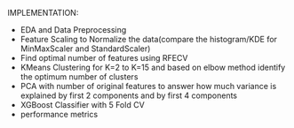 IMPLEMENTATION:  

- EDA and Data Preprocessing    
- Feature Scaling to Normalize the data(compare the histogram/KDE for MinMaxScaler and StandardScaler)    
- Find optimal number of features using RFECV  
- KMeans Clustering for K=2 to K=15 and based on elbow method identify the optimum number of clusters  
- PCA with number of original features to answer how much variance is explained by first 2 components and by first 4 components  
- XGBoost Classifier with 5 Fold CV  
- performance metrics
